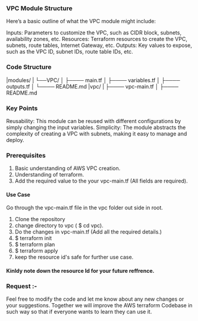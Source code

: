 ### VPC Module Structure
Here’s a basic outline of what the VPC module might include:

Inputs: Parameters to customize the VPC, such as CIDR block, subnets, availability zones, etc.
Resources: Terraform resources to create the VPC, subnets, route tables, Internet Gateway, etc.
Outputs: Key values to expose, such as the VPC ID, subnet IDs, route table IDs, etc.

### Code Structure

|modules/
|   └──VPC/
│       ├──── main.tf
│       ├──── variables.tf
│       ├──── outputs.tf
│       └──── README.md
|vpc/
|  ├──── vpc-main.tf
│  ├──── README.md

### Key Points
Reusability: This module can be reused with different configurations by simply changing the input variables.
Simplicity: The module abstracts the complexity of creating a VPC with subnets, making it easy to manage and deploy.

### Prerequisites
1. Basic understanding of AWS VPC creation.
2. Understanding of terraform.
3. Add the required value to the your vpc-main.tf (All fields are required).

#### Use Case
Go through the vpc-main.tf file in the vpc folder out side in root.

1. Clone the repository
2. change directory to vpc ( $ cd vpc).
3. Do the changes in vpc-main.tf (Add all the required details.)
4. $ terraform init
5. $ terraform plan
6. $ terraform apply
7. keep the resource id's safe for further use case.

#### Kinldy note down the resource Id for your future reffrence.

### Request :- 
Feel free to modify the code and let me know about any new changes or your suggestions.
Together we will improve the AWS terraform Codebase in such way so that if everyone wants to learn they can use it.

